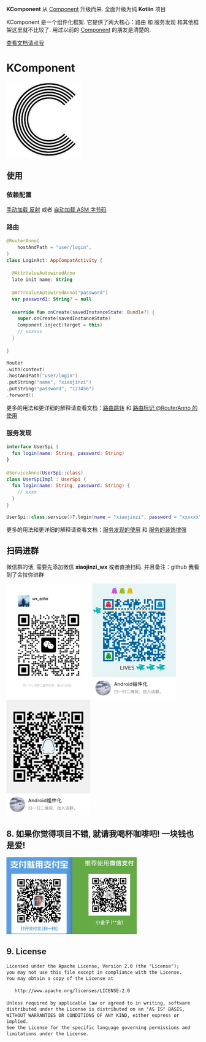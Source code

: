 **KComponent** 从 [Component](https://github.com/xiaojinzi123/Component) 升级而来. 全面升级为纯 **Kotlin** 项目

KComponent 是一个组件化框架. 它提供了两大核心：路由 和 服务发现
和其他框架这里就不比较了. 用过以前的 [Component](https://github.com/xiaojinzi123/Component) 的朋友是清楚的.

[查看文档请点我](https://github.com/xiaojinzi123/KComponent/wiki)

# KComponent

![](./imgs/logo1.png)

## 使用

### 依赖配置

[手动加载 反射](https://github.com/xiaojinzi123/KComponent/wiki/%E4%BE%9D%E8%B5%96%E9%85%8D%E7%BD%AE(%E5%8F%8D%E5%B0%84%E5%8A%A0%E8%BD%BD)) 或者 [自动加载 ASM 字节码](https://github.com/xiaojinzi123/KComponent/wiki/%E4%BE%9D%E8%B5%96%E9%85%8D%E7%BD%AE(%E5%AD%97%E8%8A%82%E7%A0%81%E5%8A%A0%E8%BD%BD))

### 路由

```Kotlin
@RouterAnno(
    hostAndPath = "user/login",
)
class LoginAct: AppCompatActivity {
  
  @AttrValueAutowiredAnno
  late init name: String
  
  @AttrValueAutowiredAnno("password")
  var password1: String? = null
  
  override fun onCreate(savedInstanceState: Bundle?) {
    super.onCreate(savedInstanceState)
    Component.inject(target = this)
    // xxxxxx
  }
  
}
```

```Kotlin
Router
.with(context)
.hostAndPath("user/login")
.putString("name", "xiaojinzi")
.putString("password", "123456")
.forword()
```

更多的用法和更详细的解释请查看文档：[路由跳转](https://github.com/xiaojinzi123/KComponent/wiki/%E8%B7%AF%E7%94%B1%E8%B7%B3%E8%BD%AC) 和 [路由标记 @RouterAnno 的使用](https://github.com/xiaojinzi123/KComponent/wiki/RouterAnno-%E6%B3%A8%E8%A7%A3%E7%9A%84%E4%BD%BF%E7%94%A8)

### 服务发现

```Kotlin
interface UserSpi {
  fun login(name: String, password: String)
}

@ServiceAnno(UserSpi::class)
class UserSpiImpl : UserSpi {
  fun login(name: String, password: String) {
    // xxxx
  }
}
```

```Kotlin
UserSpi::class.service()?.login(name = "xiaojinzi", password = "xxxxxx")
```

更多的用法和更详细的解释请查看文档：[服务发现的使用](https://github.com/xiaojinzi123/KComponent/wiki/%E6%9C%8D%E5%8A%A1%E5%8F%91%E7%8E%B0%E7%9A%84%E4%BD%BF%E7%94%A8) 和 [服务的装饰增强](https://github.com/xiaojinzi123/KComponent/wiki/%E6%9C%8D%E5%8A%A1%E7%9A%84%E8%A3%85%E9%A5%B0%E5%A2%9E%E5%BC%BA)

## 扫码进群

微信群的话, 需要先添加微信 **xiaojinzi_wx** 或者直接扫码. 并且备注：github 我看到了会拉你进群

<div>
    <img src="./imgs/wx1.jpg" height="300px" />
    <img src="./imgs/qq_group1.JPG" height="300px" />
    <img src="./imgs/qq_group2.JPG" height="300px" />
</div>

## 8. 如果你觉得项目不错, 就请我喝杯咖啡吧! 一块钱也是爱!

<img height=200 src="./imgs/collectQRCode.png" />

## 9. License

```
Licensed under the Apache License, Version 2.0 (the "License");
you may not use this file except in compliance with the License.
You may obtain a copy of the License at

   http://www.apache.org/licenses/LICENSE-2.0

Unless required by applicable law or agreed to in writing, software
distributed under the License is distributed on an "AS IS" BASIS,
WITHOUT WARRANTIES OR CONDITIONS OF ANY KIND, either express or implied.
See the License for the specific language governing permissions and
limitations under the License.
```
